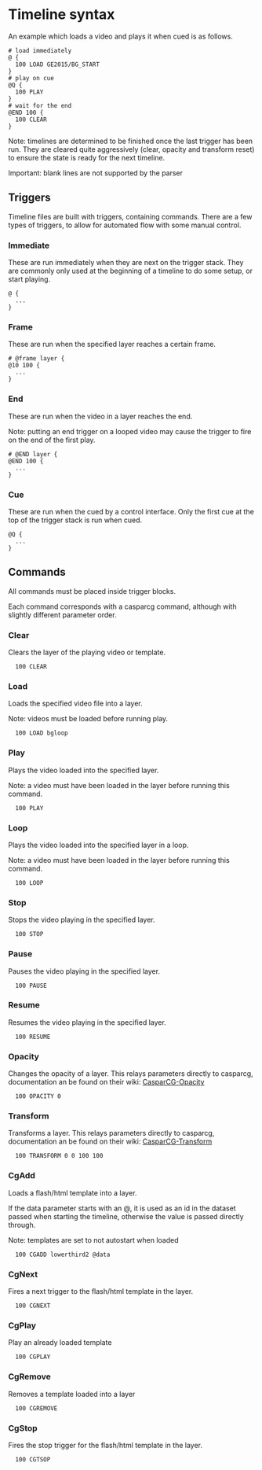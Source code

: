 # Timeline syntax
An example which loads a video and plays it when cued is as follows.
```
# load immediately
@ {
  100 LOAD GE2015/BG_START
}
# play on cue
@Q {
  100 PLAY
}
# wait for the end
@END 100 {
  100 CLEAR
}
```
Note: timelines are determined to be finished once the last trigger has been run. They are cleared quite aggressively (clear, opacity and transform reset) to ensure the state is ready for the next timeline.

Important: blank lines are not supported by the parser

## Triggers
Timeline files are built with triggers, containing commands. There are a few types of triggers, to allow for automated flow with some manual control.


### Immediate
These are run immediately when they are next on the trigger stack. They are commonly only used at the beginning of a timeline to do some setup, or start playing.

```
@ {
  ...
}
```

### Frame
These are run when the specified layer reaches a certain frame.

```
# @frame layer {
@10 100 {
  ...
}
```

### End
These are run when the video in a layer reaches the end.

Note: putting an end trigger on a looped video may cause the trigger to fire on the end of the first play.

```
# @END layer {
@END 100 {
  ...
}
```

### Cue
These are run when the cued by a control interface. Only the first cue at the top of the trigger stack is run when cued.

```
@Q {
  ...
}
```

## Commands
All commands must be placed inside trigger blocks.

Each command corresponds with a casparcg command, although with slightly different parameter order.

### Clear
Clears the layer of the playing video or template.

```
  100 CLEAR
```

### Load
Loads the specified video file into a layer.

Note: videos must be loaded before running play.

```
  100 LOAD bgloop
```

### Play
Plays the video loaded into the specified layer.

Note: a video must have been loaded in the layer before running this command.

```
  100 PLAY
```

### Loop
Plays the video loaded into the specified layer in a loop.

Note: a video must have been loaded in the layer before running this command.

```
  100 LOOP
```

### Stop
Stops the video playing in the specified layer.

```
  100 STOP
```

### Pause
Pauses the video playing in the specified layer.

```
  100 PAUSE
```

### Resume
Resumes the video playing in the specified layer.

```
  100 RESUME
```

### Opacity
Changes the opacity of a layer. This relays parameters directly to casparcg, documentation an be found on their wiki: [CasparCG-Opacity](http://casparcg.com/wiki/CasparCG_2.0_AMCP_Protocol#MIXER_OPACITY)

```
  100 OPACITY 0 
```

### Transform
Transforms a layer. This relays parameters directly to casparcg, documentation an be found on their wiki: [CasparCG-Transform](http://casparcg.com/wiki/CasparCG_2.0_AMCP_Protocol#MIXER_FILL)

```
  100 TRANSFORM 0 0 100 100
```

### CgAdd
Loads a flash/html template into a layer.

If the data parameter starts with an @, it is used as an id in the dataset passed when starting the timeline, otherwise the value is passed directly through.

Note: templates are set to not autostart when loaded

```
  100 CGADD lowerthird2 @data
```

### CgNext
Fires a next trigger to the flash/html template in the layer.

```
  100 CGNEXT
```

### CgPlay
Play an already loaded template

```
  100 CGPLAY
```

### CgRemove
Removes a template loaded into a layer

```
  100 CGREMOVE
```
  
### CgStop
Fires the stop trigger for the flash/html template in the layer.

```
  100 CGTSOP
```
